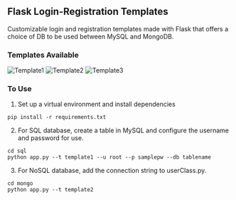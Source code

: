 ## Flask Login-Registration Templates 
Customizable login and registration templates made with Flask that offers a choice of DB to be used between MySQL and MongoDB.

### Templates Available

![Template1](https://github.com/VaishnaviNandakumar/python-flask/blob/main/docs/template1.gif)
![Template2](https://github.com/VaishnaviNandakumar/python-flask/blob/main/docs/template2.gif)
![Template3](https://github.com/VaishnaviNandakumar/python-flask/blob/main/docs/template3.gif)


### To Use

1. Set up a virtual environment and install dependencies
```
pip install -r requirements.txt
```
2. For SQL database, create a table in MySQL and configure the username and password for use.
```
cd sql
python app.py --t template1 --u root --p samplepw --db tablename
```
3. For NoSQL database, add the connection string to userClass.py.
```
cd mongo
python app.py --t template2
```
